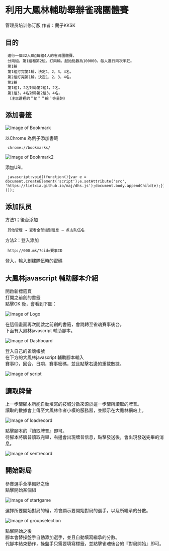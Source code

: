 # 利用大鳳林輔助舉辦雀魂團體賽
 管理员培训修订版
 作者：蘭子KKSK
## 目的
 
     進行一個32人8組每組4人的雀魂團體賽。
     分兩組，第1組和第2組。打兩輪。起始點數為100000。每人進行兩次半莊。
     第1輪
     第1組打完第1輪，決定1，2，3，4名。
     第2組打完第1輪，決定1，2，3，4名。
     第2輪
     第1組1，2名對局第2組1，2名。
     第1組3，4名對局第2組3，4名。
     （注意這裡的＂組＂＂輪＂等量詞）
## 添加書籤
 
 ![Image of Bookmark](https://i.imgur.com/i4ZUAhh.png)  

 以Chrome 為例子添加書籤    

     chrome://bookmarks/  
    
![Image of Bookmark2](https://i.imgur.com/2U2nztM.png)

 添加URL  

     javascript:void((function(){var e = document.createElement('script');e.setAttribute('src', 'https://lietxia.github.io/maj/dhs.js');document.body.appendChild(e);})());  
## 添加队员

方法1；後台添加  

     其他管理 → 查看全部組別信息 → 点击队伍名  
方法2：登入添加  

     http://000.mk/?cid=賽事ID  
登入，輸入創建隊伍時的密碼  
## 大鳳林javascript 輔助腳本介紹

開啟新標籤頁  
打開之前創的書籤  
點擊OK 後，會看到下圖：  

![Image of Logo](https://i.imgur.com/pfm98dp.png)  

在這個畫面再次開啟之前創的書籤，會跳轉至雀魂賽事後台。  
下面有大鳳林javascript 輔助腳本。  

![Image of Dashboard](https://i.imgur.com/NVgU7IK.png)  

登入自己的雀魂帳號  
在下方的大鳳林javascript 輔助腳本輸入  
賽事ID，回合，日期，賽事密碼，並且點擊右邊的重載數據。  

![Image of script](https://i.imgur.com/tUFJzOJ.png)  

## 讀取牌普

上一步驟腳本所能自動填寫的技城分數來源於這一步驟所讀取的牌普。  
讀取的數據會上傳至大鳳林作者小模的服務器，並顯示在大鳳林網站上。  

![Image of loadrecord](https://i.imgur.com/QQcBSZi.png)  

點擊腳本的『讀取牌普』即可。  
待腳本將牌普讀取完畢，右邊會出現牌普信息，點擊發送後，會出現發送完畢的消息。  

![Image of sentrecord](https://i.imgur.com/Ofj4SD8.png)  

## 開始對局
參賽選手全準備好之後  
點擊開始某個組  

![Image of startgame](https://i.imgur.com/iHWxkuh.png)  

選擇所要開始對局的組，將會顯示要開始對局的選手，以及所繼承的分數。  

![Image of groupselection](https://i.imgur.com/Wnb4oWi.png)  

點擊開始之後  
腳本會替操盤手自動添加選手，並且自動填寫繼承的分數。  
代腳本結束動作，操盤手只需要填寫標籤，並點擊雀魂後台的『對局開始』即可。  